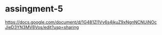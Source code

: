 # assingment-5
https://docs.google.com/document/d/1G481Zl1Vv6s4jkuZ9xNgnNCNUiNOcJieD3YN3MV8Vos/edit?usp=sharing
